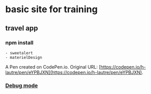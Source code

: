 # basic site for training

## travel app

### npm install
    - sweetalert
    - materielDesign

A Pen created on CodePen.io. Original URL: [https://codepen.io/h-lautre/pen/eYPBJXN](https://codepen.io/h-lautre/pen/eYPBJXN).
### [Debug mode](https://cdpn.io/pen/debug/eYPBJXN?authentication_hash=wQrPobeaOwbM)
